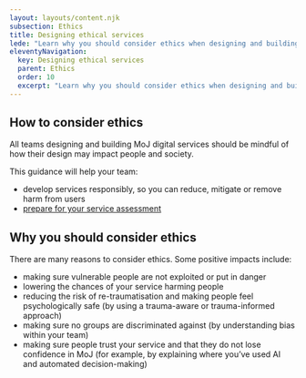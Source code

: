 ```yaml
---
layout: layouts/content.njk
subsection: Ethics
title: Designing ethical services
lede: "Learn why you should consider ethics when designing and building digital services."
eleventyNavigation:
  key: Designing ethical services
  parent: Ethics
  order: 10
  excerpt: "Learn why you should consider ethics when designing and building digital services."
---
```


## How to consider ethics

All teams designing and building MoJ digital services should be mindful of how their design may impact people and society.

This guidance will help your team:

- develop services responsibly, so you can reduce, mitigate or remove harm from users
- [prepare for your service assessment](/ethics/assessment/)

## Why you should consider ethics

There are many reasons to consider ethics. Some positive impacts include:

- making sure vulnerable people are not exploited or put in danger
- lowering the chances of your service harming people
- reducing the risk of re-traumatisation and making people feel psychologically safe (by using a trauma-aware or trauma-informed approach)
- making sure no groups are discriminated against (by understanding bias within your team)
- making sure people trust your service and that they do not lose confidence in MoJ (for example, by explaining where you’ve used AI and automated decision-making)